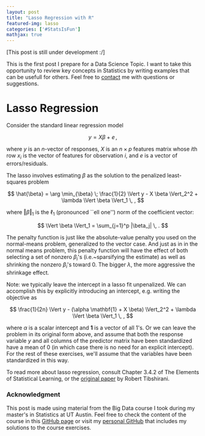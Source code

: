 ```yaml
---
layout: post
title: "Lasso Regression with R"
featured-img: lasso
categories: ['#StatsIsFun']
mathjax: true 
---
```


[This post is still under development :/]

This is the first post I prepare for a Data Science Topic. I want to take this opportunity to review key concepts in Statistics by writing examples that can be usefull for others. Feel free to [contact](https://nzunigag.github.io/contact/) me with questions or suggestions.

# Lasso Regression
Consider the standard linear regression model

$$
y = X \beta + e \, ,
$$

where $y$ is an $n$-vector of responses, $X$ is an $n \times p$ features matrix whose $i$th row $x_i$ is the vector of features for observation $i$, and $e$ is a vector of errors/residuals.

The lasso involves estimating $\beta$ as the solution to the penalized least-squares problem

$$
\hat{\beta} = \arg \min_{\beta} \; \frac{1}{2} \Vert y - X \beta \Vert_2^2 + \lambda \Vert \beta \Vert_1 \, ,
$$

where $\Vert \beta \Vert_1$ is the $\ell_1$ (pronounced ``ell one'') norm of the coefficient vector:

$$
\Vert \beta \Vert_1 = \sum_{j=1}^p |\beta_j| \, .
$$

The penalty function is just like the absolute-value penalty you used on the normal-means problem, generalized to the vector case.  And just as in in the normal means problem, this penalty function will have the effect of both selecting a set of nonzero $\beta_i$'s (i.e.~sparsifying the estimate) as well as shrinking the nonzero $\beta_i$'s toward 0.  The bigger $\lambda$, the more aggressive the shrinkage effect.

Note: we typically leave the intercept in a lasso fit unpenalized.  We can accomplish this by explicitly introducing an intercept, e.g. writing the objective as

$$
\frac{1}{2n} \Vert y - (\alpha \mathbf{1} + X \beta) \Vert_2^2 + \lambda \Vert \beta \Vert_1 \, ,
$$

where $\alpha$ is a scalar intercept and $\mathbf{1}$ is a vector of all 1's.  Or we can leave the problem in its original form above, and assume that both the response variable $y$ and all columns of the predictor matrix have been standardized have a mean of 0 (in which case there is no need for an explicit intercept).  For the rest of these exercises, we'll assume that the variables have been standardized in this way.

To read more about lasso regression, consult Chapter 3.4.2 of The Elements of Statistical Learning, or the [original paper](http://statweb.stanford.edu/~tibs/lasso/lasso.pdf) by Robert Tibshirani.


### Acknowledgment 

This post is made using material from the Big Data course I took during my master's in Statistics at UT Austin. Feel free to check the content of the course in this [GitHub page](https://github.com/jgscott/SDS385) or visit my [personal GitHub](https://github.com/nzunigag/SDS-385-Statistical-Models-for-Big-Data) that includes my solutions to the course exercises.

